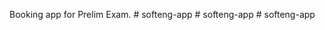 Booking app for Prelim Exam.
#   s o f t e n g - a p p  
 #   s o f t e n g - a p p  
 #   s o f t e n g - a p p  
 
